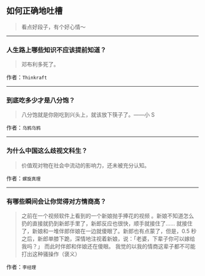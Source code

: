 ## 如何正确地吐槽

> 看点好段子，有个好心情～


 
---

### 人生路上哪些知识不应该提前知道？

> 邓布利多死了。


作者：`Thinkraft`

---

### 到底吃多少才是八分饱？

> 八分饱就是你刚吃到兴头上，就该放下筷子了。——小 S


作者：`乌鸦乌鸦`

---

### 为什么中国这么歧视文科生？

> 价值观对物在社会中流动的影响力，还未被充分认知。


作者：`螺旋真理`

---

### 有哪些瞬间会让你觉得对方情商高？

> 之前在一个视频软件上看到的一个新娘抛手捧花的视频 。新娘不知道怎么扔的直接就扔到新郎手里了，新郎反应也很快，顺手就接住了…… 就接住了，新娘和一堆伴郎伴娘在一边就傻眼了。新郎也有点蒙了，但是，0.5 秒之后，新郎单膝下跪，深情地注视着新娘，说：「老婆，下辈子你可以嫁给我吗？」 而此时伴郎和伴娘还在傻眼。
> 我觉的以我的情商这辈子都不可能打出这种骚操作（褒义）


作者：`李经理`